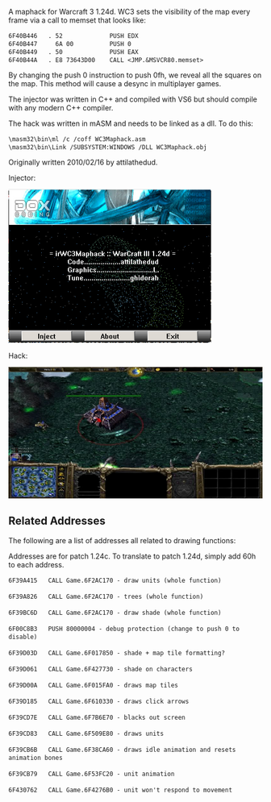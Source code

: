 A maphack for Warcraft 3 1.24d. WC3 sets the visibility of the map every frame via a call to memset that looks like:
```
6F40B446   . 52             PUSH EDX                                
6F40B447     6A 00          PUSH 0
6F40B449   . 50             PUSH EAX                                
6F40B44A   . E8 73643D00    CALL <JMP.&MSVCR80.memset>       
```
By changing the push 0 instruction to push 0fh, we reveal all the squares on the map. This method will cause a desync in multiplayer games.       

The injector was written in C++ and compiled with VS6 but should compile with any modern C++ compiler.

The hack was written in mASM and needs to be linked as a dll. To do this:
```
\masm32\bin\ml /c /coff WC3Maphack.asm
\masm32\bin\Link /SUBSYSTEM:WINDOWS /DLL WC3Maphack.obj
```

Originally written 2010/02/16 by attilathedud.

Injector:

![Injector Screenshot](screenshot_i.png?raw=true "Screenshot Injector")

Hack:

![Hack Screenshot](screenshot_h.jpg?raw=true "Screenshot Hack")

## Related Addresses

The following are a list of addresses all related to drawing functions:

Addresses are for patch 1.24c. To translate to patch 1.24d, simply add 60h to each address. 

```
6F39A415   CALL Game.6F2AC170 - draw units (whole function)

6F39A826   CALL Game.6F2AC170 - trees (whole function)

6F39BC6D   CALL Game.6F2AC170 - draw shade (whole function)

6F00C8B3   PUSH 80000004 - debug protection (change to push 0 to disable)

6F39D03D   CALL Game.6F017850 - shade + map tile formatting?

6F39D061   CALL Game.6F427730 - shade on characters

6F39D00A   CALL Game.6F015FA0 - draws map tiles

6F39D185   CALL Game.6F610330 - draws click arrows

6F39CD7E   CALL Game.6F7B6E70 - blacks out screen

6F39CD83   CALL Game.6F509E80 - draws units

6F39CB6B   CALL Game.6F38CA60 - draws idle animation and resets animation bones

6F39CB79   CALL Game.6F53FC20 - unit animation

6F430762   CALL Game.6F4276B0 - unit won't respond to movement
```
